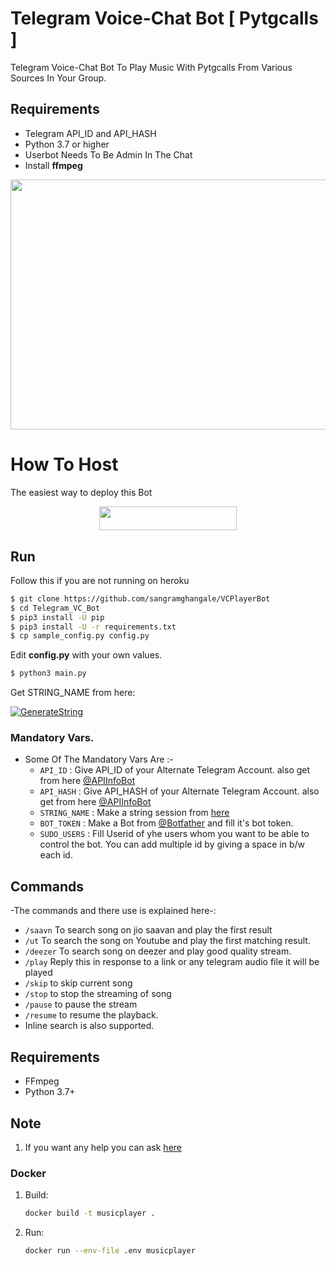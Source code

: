 # Telegram Voice-Chat Bot [ Pytgcalls ]

Telegram Voice-Chat Bot To Play Music With Pytgcalls From Various Sources In Your Group.

## Requirements

- Telegram API_ID and API_HASH
- Python 3.7 or higher 
- Userbot Needs To Be Admin In The Chat
- Install **ffmpeg**
<img src="https://i.imgur.com/8S8NVy0.png" width="530" height="400">

# How To Host
The easiest way to deploy this Bot
<p align="center"><a href="https://heroku.com/deploy?template=https://github.com/sangramghangale/VCPlayerBot"> <img src="https://img.shields.io/badge/Deploy%20To%20Heroku-red?style=for-the-badge&logo=heroku" width="220" height="38.45"/></a></p>


## Run

Follow this if you are not running on heroku

```sh
$ git clone https://github.com/sangramghangale/VCPlayerBot
$ cd Telegram_VC_Bot
$ pip3 install -U pip
$ pip3 install -U -r requirements.txt
$ cp sample_config.py config.py
```
Edit **config.py** with your own values.

```sh
$ python3 main.py
```


Get STRING_NAME from here:

[![GenerateString](https://img.shields.io/badge/repl.it-generateString-yellowgreen)](https://replit.com/@QueenArzoo/VCPlayBot)

### Mandatory Vars.

- Some Of The Mandatory Vars Are :-
   - `API_ID` :  Give API_ID of your Alternate Telegram Account. also get from here [@APIInfoBot](https://t.me/APIinfoBot)
   - `API_HASH` :  Give API_HASH of your Alternate Telegram Account. also get from here [@APIInfoBot](https://t.me/APIinfoBot)
   - `STRING_NAME` :  Make a string session from [here](https://replit.com/@QueenArzoo/VCPlayBot)
   - `BOT_TOKEN` :  Make a Bot from [@Botfather](https://t.me/botfather) and fill it's bot token.
   - `SUDO_USERS` :  Fill Userid of yhe users whom you want to be able to control the bot. You can add multiple id by giving a space in b/w each id.







## Commands

-The commands and there use is explained here-:
- `/saavn` To search song on jio saavan and play the first result 
- `/ut` To search the song on Youtube and play the first matching result.
- `/deezer` To search song on deezer and play good quality stream.
- `/play` Reply this in response to a link or any telegram audio file it will be played 
- `/skip` to skip current song 
- `/stop` to stop the streaming of song 
- `/pause` to pause the stream 
- `/resume` to resume the playback. 
- Inline search is also supported.

## Requirements

- FFmpeg
- Python 3.7+

## Note

1. If you want any help you can ask [here](https://t.me/TeLeTiPsOfficialOnTopicChat)


### Docker

1. Build:
   ```bash
   docker build -t musicplayer .
   ```
2. Run:
   ```bash
   docker run --env-file .env musicplayer
   ```
